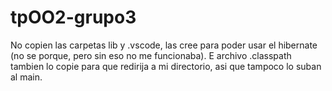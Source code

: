 # tpOO2-grupo3

No copien las carpetas lib y .vscode, las cree para poder usar el hibernate (no se porque, pero sin eso no me funcionaba).
E archivo .classpath tambien lo copie para que redirija a mi directorio, asi que tampoco lo suban al main.
